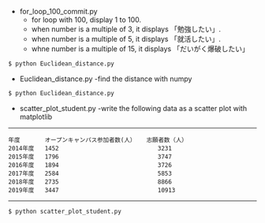 - for_loop_100_commit.py
    - for loop with 100, display 1 to 100.
    - when number is a multiple of 3, it displays 「勉強したい」.
    - when number is a multiple of 5, it displays 「就活したい」.
    - whne number is a multiple of 15, it displays 「だいがく爆破したい」
```for_loop_100_commit.py
$ python Euclidean_distance.py
```

- Euclidean_distance.py
    -find the distance with numpy
```Euclidean_distance.py
$ python Euclidean_distance.py
```

- scatter_plot_student.py
    -write the following data as a scatter plot with matplotlib
---------------------------------------------------------------
    年度	     オープンキャンパス参加者数(人）	志願者数（人）
    2014年度	 1452	                         3231
    2015年度	 1796	                         3747
    2016年度	 1894	                         3726
    2017年度	 2584	                         5853
    2018年度	 2735	                         8866
    2019年度	 3447	                         10913
---------------------------------------------------------------

```scatter_plot_student.py
$ python scatter_plot_student.py
```
